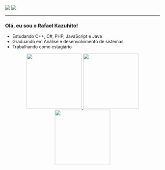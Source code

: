 <div> 
  <a href="https://instagram.com/_k.zu_" target="_blank"><img src="https://img.shields.io/badge/-Instagram-%23E4405F?style=for-the-badge&logo=instagram&logoColor=white" target="_blank"></a>
  <a href = "mailto:rafakazuhito@gmail.com"><img src="https://img.shields.io/badge/-Gmail-%23333?style=for-the-badge&logo=gmail&logoColor=white" target="_blank"></a>
</div>
<hr>

### Olá, eu sou o Rafael Kazuhito!

-  Estudando C++, C#, PHP, JavaScript e Java
-  Graduando em Análise e desenvolvimento de sistemas
-  Trabalhando como estagiário 

<div align="center">
  <a href="https://github.com/rkazuhito">
  <img height="180em" src="https://github-readme-stats.vercel.app/api?username=rkazuhito&theme=solarized-dark&show_icons=true&hide_border=false&count_private=true"> 
  <img height="180em" src="https://github-readme-stats.vercel.app/api/top-langs/?username=rkazuhito&theme=solarized-dark&show_icons=true&hide_border=false&layout=compact"/> <br>
  <img height="180em" src="https://github-readme-streak-stats.herokuapp.com/?user=rkazuhito&theme=solarized-dark&hide_border=false"/>
</div>
